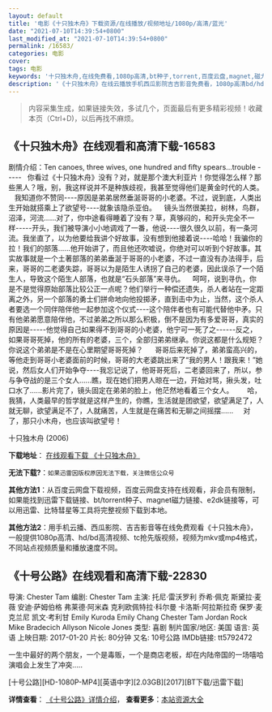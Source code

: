 ```yaml
---
layout: default
title: '电影《十只独木舟》下载资源/在线播放/视频地址/1080p/高清/蓝光'
date: "2021-07-10T14:39:54+0800"
last_modified_at: "2021-07-10T14:39:54+0800"
permalink: /16583/
categories: 电影
cover:
tags: 电影
keywords: '十只独木舟,在线免费看,1080p高清,bt种子,torrent,百度云盘,magnet,磁力链,迅雷下载资源'
description: '《十只独木舟》在线云播放手机西瓜影院吉吉影音免费看，1080p高清bd/hd未删减完整版和tc抢先枪版，mkv/mp4格式，附带bt/torrent种子、magnet/磁力链、百度云盘、网盘资源迅雷下载链接'
---
```


>内容采集生成，如果链接失效，多试几个，页面最后有更多精彩视频！收藏本页（Ctrl+D)，以后再找不麻烦。


## 《十只独木舟》在线观看和高清下载-16583

剧情介绍：Ten canoes, three wives, one hundred and fifty spears...trouble -----   你看过《十只独木舟》没有？对，就是那个澳大利亚片！你觉得怎么样？那些黑人？哦，别，我这样说并不是种族歧视，我甚至觉得他们是黄金时代的人类。    我知道你不赞同----原因是弟弟居然垂涎哥哥的小老婆。不过，说到底，人类出生开始就搭乘上了欲望号----就象该隐杀亚伯。    镜头当然很美拉，树林，鸟群，沼泽，河流......对了，你中途看得睡着了没有？草，真够闷的，和开头完全不一样-----开头，我们被导演小小地调戏了一番，他说----很久很久以前，有一条河流。我坐直了，以为他要给我讲个好故事，没有想到他接着说----哈哈！我骗你的拉！我们的部落......他开始讲了，而且他还吹嘘说，你绝对可以听到个好故事。其实故事就是一个土著部落的弟弟垂涎于哥哥的小老婆，不过一直没有办法得手，后来，哥哥的二老婆失踪，哥哥以为是陌生人诱拐了自己的老婆，因此误杀了一个陌生人，导致这个陌生人部落，也就是“石头部落”来寻仇。      呵呵，说到寻仇，你是不是觉得原始部落比较公正一点呢？他们举行一种偿还遗失，杀人者站在一定距离之外，另一个部落的勇士们拼命地向他投掷矛，直到击中为止，当然，这个杀人者要选一个同伴陪伴他一起参加这个仪式----这个陪伴者也有可能代替他中矛。只有他弟弟愿意陪伴他，不过弟弟之所以那么积极，倒不是因为有多爱哥哥，真实的原因是-----他觉得自己如果得不到哥哥的小老婆，他宁可一死了之------反之，如果哥哥死掉，他的所有的老婆，三个，全部归弟弟继承。你说这都是什么规矩？你说这个弟弟是不是在心里期望哥哥死掉？        哥哥后来死掉了，弟弟蛮高兴的，等他走到哥哥小老婆面前的时候，哥哥的大老婆跳出来了“我的男人！跟我来！”她说，然后女人们开始争夺----我忘记说了，他哥哥死后，二老婆回来了，所以，参与争夺战的是三个女人......瞧，现在她们把男人晾在一边，开始对骂，揪头发，吐口水了......影片完了，镜头固定在弟弟的脸上，他茫然地看着三个女人。       哈，我猜，人类最早的哲学就是这样产生的，你瞧，生活就是团欲望，欲望满足了，人就无聊，欲望满足不了，人就痛苦，人生就是在痛苦和无聊之间摇摆......       对了，那只小木舟，也应该叫欲望号！


十只独木舟 (2006)

**下载地址**： [在线观看下载 《十只独木舟》](https://www.btbtdy.me/btdy/dy3979.html) 


**无法下载?**：`如果迅雷因版权原因无法下载，关注微信公众号 `

**其他方法1**：从百度云网盘下载视频，百度云网盘支持在线观看，非会员有限制，如果能找到迅雷下载链接、bt/torrent种子、magnet磁力链接、e2dk链接等，可以用迅雷、比特彗星等工具将完整视频下载到本地。

**其他方法2**：用手机云播、西瓜影院、吉吉影音等在线免费观看《十只独木舟》，一般提供1080p高清、hd/bd高清视频、tc抢先版视频，视频为mkv或mp4格式，不同站点视频质量和播放速度不同。


## 《十号公路》在线观看和高清下载-22830

导演: Chester Tam 编剧: Chester Tam 主演: 托尼·雷沃罗利 乔希·佩克 斯黛拉·麦薇 安迪·萨姆伯格 弗莱德·阿米森 克利欧佩特拉·科尔曼 卡洛斯·阿拉斯拉奇 保罗·麦克兰尼 凯文·考利甘 Emily Kuroda Emily Chang Chester Tam Jordan Rock Mike Bradecich Allyson Nicole Jones 类型: 喜剧 制片国家/地区: 美国 语言: 英语 上映日期: 2017-01-20 片长: 80分钟 又名: 10号公路 IMDb链接: tt5792472

一生中最好的两个朋友，一个是毒贩，一个是商店老板，却在内陆帝国的一场嘻哈演唱会上发生了冲突…..


[十号公路][HD-1080P-MP4][英语中字][2.03GB][2017][BT下载/迅雷下载]

**详情查看**： [《十号公路》详情介绍](/movie/22830/)， **查看更多**：[本站资源大全](/movie/t/all/)

